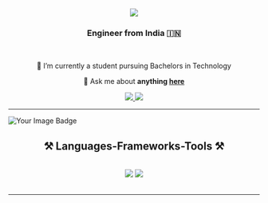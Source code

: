 <h1 align="center">
    <img src="https://readme-typing-svg.herokuapp.com/?font=Righteous&size=35&center=true&vCenter=true&width=500&height=70&duration=4000&lines=Hi+There!+👋;+I'm+Harshyara+Bukkapatnam!;" />
</h1>

<h3 align="center">Engineer from India 🇮🇳 </h3>

<br/>

<div align="center">
 
 🔭 I’m currently a student pursuing Bachelors in Technology

💬 Ask me about **anything [here](https://github.com/Hyeon07/Hyeon07/issues)**

 </div>
 
<div align="center"> 
  <a href="mailto:bharshyara@gmail.com">
    <img src="https://img.shields.io/badge/Gmail-333333?style=for-the-badge&logo=gmail&logoColor=red" />
  </a>
  <a href="https://www.linkedin.com/in/harshyara-bukkapatnam-376529230/" target="_blank">
    <img src="https://img.shields.io/badge/LinkedIn-0077B5?style=for-the-badge&logo=linkedin&logoColor=white" target="_blank" />
  </a>
<!--  <a href="https://Hyeon07.github.io" target="_blank">
     <img src="https://img.shields.io/badge/Portfolio-FF5722?style=for-the-badge&logo=todoist&logoColor=white" target="_blank" /> </a>
-->
</div>

 <hr/>
 <img src="https://tryhackme-badges.s3.amazonaws.com/Hyeon.png" alt="Your Image Badge" />

<h2 align="center">⚒️ Languages-Frameworks-Tools ⚒️</h2>
<br/>
<div align="center">
    <img src="https://skillicons.dev/icons?i=react,bootstrap,html,css,vscode,github,figma,git" />
    <img src="https://skillicons.dev/icons?i=nodejs,python,javascript,express,firebase,mongodb,c,java,mysql,flask" /><br>
</div>

<br/>
<hr/>
<!--
<div align="center">
  <h2> My Contributions </h2>
  <br>
  <img alt="my contributions" src="https://raw.githubusercontent.com/Hyeonp07/Hyeonp07/output/github-contribution-grid-snake.svg" />
  -->
  <!--
  <br/><br/><br/>
</div>
<hr/>
<h2 align="center">⚡ Stats ⚡</h2>
<br> 
<div align=center>
  <img width=390 src="https://github-readme-streak-stats-Hyeon07.vercel.app/?user=Hyeon07&count_private=true&theme=react&border_radius=10" alt="streak stats"/>
  <img width=390 src="https://github-readme-stats-Hyeon07.vercel.app/api?username=Hyeon07&count_private=true&show_icons=true&theme=react&rank_icon=github&border_radius=10" alt="readme stats" />
  <br/>
  <img width=325 align="center" src="https://github-readme-stats-Hyeon07.vercel.app/api/top-langs/?username=Hyeon07hide=HTML&langs_count=8&layout=compact&theme=react&border_radius=10&size_weight=0.5&count_weight=0.5&exclude_repo=github-readme-stats" alt="top langs" />
</div>
<br/><br/>
<hr/> -->

<br/>

<br/>
